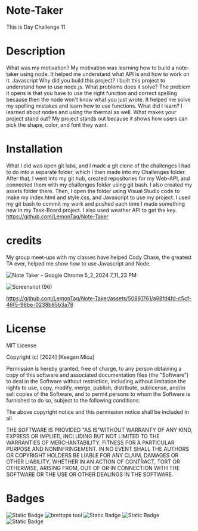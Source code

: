 # Note-Taker
This is Day Challenge 11
# Description
What was my motivation?
My motivation was learning how to build a note-taker using node. It helped me understand what API is and how to work on it. Javascript
Why did you build this project?
I built this project to understand how to use node.js.
What problems does it solve?
The problem it opens is that you have to use the right function and correct spelling because then the node won't know what you just wrote. It helped me solve my spelling mistakes and learn how to use functions.
What did I learn?
I learned about nodes and using the thermal as well.
What makes your project stand out?
My project stands out because it shows how users can pick the shape, color, and font they want. 

# Installation
What I did was open git labs, and I made a git clone of the challenges I had to do into a separate folder, which I then made into my Challenges folder. 
After that, I went into my git hub, created repositories for my Web-API, and connected them with my challenges folder using git bash. I also created my assets folder there.
Then, I open the folder using Visual Studio code to make my index.html and style.css, and Javascript to use my project.
I used my git bash to commit my work and pushed each time I made something new in my Task-Board project. I also used weather API to get the key.
https://github.com/LemonTag/Note-Taker



# credits
My group meet-ups with my classes have helped 
Cody Chase, the greatest TA ever, helped me show how to use Javascript and Node.


![Note Taker - Google Chrome 5_2_2024 7_11_23 PM](https://github.com/LemonTag/Note-Taker/assets/50891761/6d1691f9-bd36-4626-9b25-749056fc7f6b)

![Screenshot (96)](https://github.com/LemonTag/Note-Taker/assets/50891761/a0c70235-6d1e-425d-8bdc-7cba4af616ef)

https://github.com/LemonTag/Note-Taker/assets/50891761/a98fd4fd-c5cf-46f5-98be-0238b85b3a78


# License 
MIT License

Copyright (c) [2024] [Keegan Micu]

Permission is hereby granted, free of charge, to any person obtaining a copy
of this software and associated documentation files (the "Software") to deal
in the Software without restriction, including without limitation the rights
to use, copy, modify, merge, publish, distribute, sublicense, and/or sell
copies of the Software, and to permit persons to whom the Software is
furnished to do so, subject to the following conditions:

The above copyright notice and this permission notice shall be included in all

THE SOFTWARE IS PROVIDED "AS IS"WITHOUT WARRANTY OF ANY KIND, EXPRESS OR
IMPLIED, INCLUDING BUT NOT LIMITED TO THE WARRANTIES OF MERCHANTABILITY,
FITNESS FOR A PARTICULAR PURPOSE AND NONINFRINGEMENT. IN NO EVENT SHALL THE
AUTHORS OR COPYRIGHT HOLDERS BE LIABLE FOR ANY CLAIM, DAMAGES OR OTHER
LIABILITY, WHETHER IN AN ACTION OF CONTRACT, TORT OR OTHERWISE, ARISING FROM,
OUT OF OR IN CONNECTION WITH THE SOFTWARE OR THE USE OR OTHER DEALINGS IN THE
SOFTWARE.

# Badges
![Static Badge](https://img.shields.io/badge/vscoding-lightblue) ![brettops tool](https://img.shields.io/badge/brettops-tool-209cdf?labelColor=162d50) ![Static Badge](https://img.shields.io/badge/javascript-yellow) ![Static Badge](https://img.shields.io/badge/style.css-lightblue) ![Static Badge](https://img.shields.io/badge/index.html-orange)
